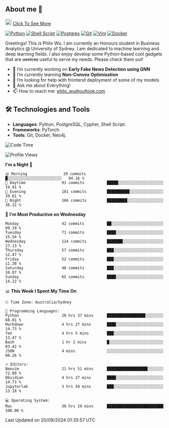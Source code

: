 ## About me 🤗

<a href="#"><img src="https://media.giphy.com/media/hvRJCLFzcasrR4ia7z/giphy.gif" width="20px" height="20px"></a> [Click To See More](https://codeboyphilo.github.io)

[![Python](https://img.shields.io/badge/python-3670A0?style=for-the-badge&logo=python&logoColor=ffdd54)](#)
[![Shell Script](https://img.shields.io/badge/shell_script-%23121011.svg?style=for-the-badge&logo=gnu-bash&logoColor=white)](#)
[![Postgres](https://img.shields.io/badge/postgres-%23316192.svg?style=for-the-badge&logo=postgresql&logoColor=white)](#)
[![Git](https://img.shields.io/badge/git-%23F05033.svg?style=for-the-badge&logo=git&logoColor=white)](#)
[![Vim](https://img.shields.io/badge/VIM-%2311AB00.svg?style=for-the-badge&logo=vim&logoColor=white)](#)
[![Docker](https://img.shields.io/badge/docker-%230db7ed.svg?style=for-the-badge&logo=docker&logoColor=white)](#)

Greetings! This is Philo Wu. I am currently an Honours student in Business Analytics \@ University of Sydney. I am dedicated to machine learning and deep learning fields. I also enjoy develop some Python-based cool gadgets that are ~~useless~~ useful to serve my needs. Please check them out!

- 🔭 I’m currently working on **Early Fake News Detection using GNN**
- 🌱 I’m currently learning **Non-Convex Optimisation**
- 🤔 I’m looking for help with frontend deployment of some of my models
- 💬 Ask me about Everything!
- 📫 How to reach me: philo_wu@outlook.com

## 🛠 Technologies and Tools
- **Languages**: Python, PostgreSQL, Cypher, Shell Script.
- **Frameworks**: PyTorch.
- **Tools**: Git, Docker, Neo4j.

<!--START_SECTION:waka-->
![Code Time](http://img.shields.io/badge/Code%20Time-468%20hrs%2021%20mins-blue)

![Profile Views](http://img.shields.io/badge/Profile%20Views-3-blue)

**I'm a Night 🦉** 

```text
🌞 Morning                19 commits          █░░░░░░░░░░░░░░░░░░░░░░░░   04.16 % 
🌆 Daytime                91 commits          █████░░░░░░░░░░░░░░░░░░░░   19.91 % 
🌃 Evening                181 commits         ██████████░░░░░░░░░░░░░░░   39.61 % 
🌙 Night                  166 commits         █████████░░░░░░░░░░░░░░░░   36.32 % 
```
📅 **I'm Most Productive on Wednesday** 

```text
Monday                   42 commits          ██░░░░░░░░░░░░░░░░░░░░░░░   09.19 % 
Tuesday                  71 commits          ████░░░░░░░░░░░░░░░░░░░░░   15.54 % 
Wednesday                124 commits         ███████░░░░░░░░░░░░░░░░░░   27.13 % 
Thursday                 57 commits          ███░░░░░░░░░░░░░░░░░░░░░░   12.47 % 
Friday                   52 commits          ███░░░░░░░░░░░░░░░░░░░░░░   11.38 % 
Saturday                 46 commits          ███░░░░░░░░░░░░░░░░░░░░░░   10.07 % 
Sunday                   65 commits          ████░░░░░░░░░░░░░░░░░░░░░   14.22 % 
```


📊 **This Week I Spent My Time On** 

```text
🕑︎ Time Zone: Australia/Sydney

💬 Programming Languages: 
Python                   20 hrs 37 mins      █████████████████░░░░░░░░   68.01 % 
Markdown                 4 hrs 27 mins       ████░░░░░░░░░░░░░░░░░░░░░   14.73 % 
TeX                      4 hrs 5 mins        ███░░░░░░░░░░░░░░░░░░░░░░   13.47 % 
Bash                     1 hr 2 mins         █░░░░░░░░░░░░░░░░░░░░░░░░   03.42 % 
JSON                     4 mins              ░░░░░░░░░░░░░░░░░░░░░░░░░   00.26 % 

🔥 Editors: 
Neovim                   21 hrs 51 mins      ██████████████████░░░░░░░   72.09 % 
Obsidian                 4 hrs 27 mins       ████░░░░░░░░░░░░░░░░░░░░░   14.73 % 
Jupyterlab               3 hrs 59 mins       ███░░░░░░░░░░░░░░░░░░░░░░   13.18 % 

💻 Operating System: 
Mac                      30 hrs 19 mins      █████████████████████████   100.00 % 
```


 Last Updated on 20/09/2024 01:35:57 UTC
<!--END_SECTION:waka-->
